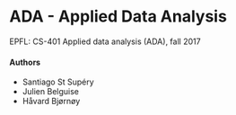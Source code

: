 # ADA - Applied Data Analysis


EPFL: CS-401 Applied data analysis (ADA), fall 2017

#### Authors
- Santiago St Supéry
- Julien Belguise
- Håvard Bjørnøy